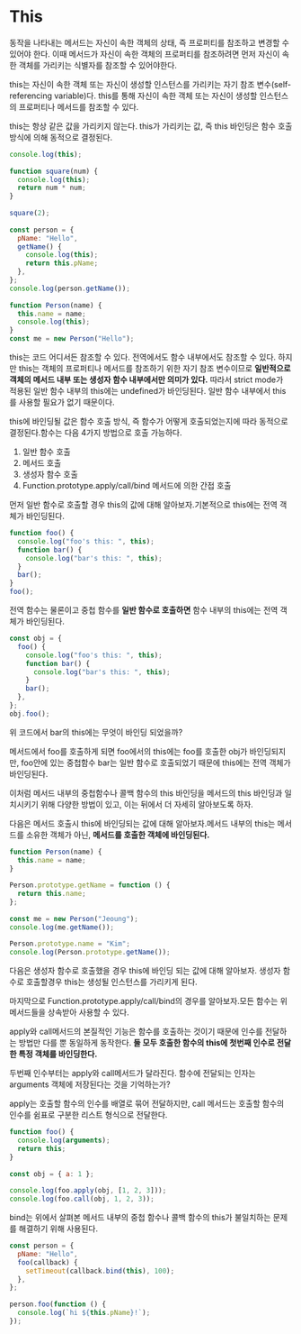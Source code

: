 # This

동작을 나타내는 메서드는 자신이 속한 객체의 상태, 즉 프로퍼티를 참조하고 변경할 수 있어야 한다. 이때 메서드가 자신이 속한 객체의 프로퍼티를 참조하려면 먼저 자신이 속한 객체를 가리키는 식별자를 참조할 수 있어야한다.

this는 자신이 속한 객체 또는 자신이 생성할 인스턴스를 가리키는 자기 참조 변수(self-referencing variable)다. this를 통해 자신이 속한 객체 또는 자신이 생성할 인스턴스의 프로퍼티나 메서드를 참조할 수 있다.

this는 항상 같은 값을 가리키지 않는다. this가 가리키는 값, 즉 this 바인딩은 함수 호출 방식에 의해 동적으로 결정된다.

```js
console.log(this);
 
function square(num) {
  console.log(this);
  return num * num;
}
 
square(2);
 
const person = {
  pName: "Hello",
  getName() {
    console.log(this);
    return this.pName;
  },
};
console.log(person.getName());
 
function Person(name) {
  this.name = name;
  console.log(this);
}
const me = new Person("Hello");
```



this는 코드 어디서든 참조할 수 있다. 전역에서도 함수 내부에서도 참조할 수 있다. 하지만 this는 객체의 프로퍼티나 메서드를 참조하기 위한 자기 참조 변수이므로 **일반적으로 객체의 메서드 내부 또는 생성자 함수 내부에서만 의미가 있다.** 따라서 strict mode가 적용된 일반 함수 내부의 this에는 undefined가 바인딩된다. 일반 함수 내부에서 this를 사용할 필요가 없기 때문이다.

this에 바인딩될 값은 함수 호출 방식, 즉 함수가 어떻게 호출되었는지에 따라 동적으로 결정된다.함수는 다음 4가지 방법으로 호출 가능하다.

1. 일반 함수 호출
2. 메서드 호출
3. 생성자 함수 호출
4. Function.prototype.apply/call/bind 메서드에 의한 간접 호출



먼저 일반 함수로 호출할 경우 this의 값에 대해 알아보자.기본적으로 this에는 전역 객체가 바인딩된다.

```js
function foo() {
  console.log("foo's this: ", this);
  function bar() {
    console.log("bar's this: ", this);
  }
  bar();
}
foo();
```

전역 함수는 물론이고 중첩 함수를 **일반 함수로 호출하면** 함수 내부의 this에는 전역 객체가 바인딩된다. 

```js
const obj = {
  foo() {
    console.log("foo's this: ", this);
    function bar() {
      console.log("bar's this: ", this);
    }
    bar();
  },
};
obj.foo();
```

위 코드에서 bar의 this에는 무엇이 바인딩 되었을까?

메서드에서 foo를 호출하게 되면 foo에서의 this에는 foo를 호출한 obj가 바인딩되지만, foo안에 있는 중첩함수 bar는 일반 함수로 호출되었기 때문에 this에는 전역 객체가 바인딩된다.

이처럼 메서드 내부의 중첩함수나 콜백 함수의 this 바인딩을 메서드의 this 바인딩과 일치시키기 위해 다양한 방법이 있고, 이는 뒤에서 더 자세히 알아보도록 하자.

다음은 메서드 호출시 this에 바인딩되는 값에 대해 알아보자.메서드 내부의 this는 메서드를 소유한 객체가 아닌, **메서드를 호출한 객체에 바인딩된다.**

```js
function Person(name) {
  this.name = name;
}
 
Person.prototype.getName = function () {
  return this.name;
};
 
const me = new Person("Jeoung");
console.log(me.getName());
 
Person.prototype.name = "Kim";
console.log(Person.prototype.getName());
```



다음은 생성자 함수로 호출했을 경우 this에 바인딩 되는 값에 대해 알아보자. 생성자 함수로 호출할경우 this는 생성될 인스턴스를 가리키게 된다.

마지막으로 Function.prototype.apply/call/bind의 경우를 알아보자.모든 함수는 위 메서드들을 상속받아 사용할 수 있다.

apply와 call메서드의 본질적인 기능은 함수를 호출하는 것이기 때문에 인수를 전달하는 방법만 다를 뿐 동일하게 동작한다. **둘 모두 호출한 함수의 this에 첫번째 인수로 전달한 특정 객체를 바인딩한다.**

두번째 인수부터는 apply와 call메서드가 달라진다. 함수에 전달되는 인자는 arguments 객체에 저장된다는 것을 기억하는가? 

apply는 호출할 함수의 인수를 배열로 묶어 전달하지만, call 메서드는 호출할 함수의 인수를 쉼표로 구분한 리스트 형식으로 전달한다.

```js
function foo() {
  console.log(arguments);
  return this;
}
 
const obj = { a: 1 };
 
console.log(foo.apply(obj, [1, 2, 3]));
console.log(foo.call(obj, 1, 2, 3));
```

bind는 위에서 살펴본 메서드 내부의 중첩 함수나 콜백 함수의 this가 불일치하는 문제를 해결하기 위해 사용된다.

```js
const person = {
  pName: "Hello",
  foo(callback) {
    setTimeout(callback.bind(this), 100);
  },
};
 
person.foo(function () {
  console.log(`hi ${this.pName}!`);
});
```

